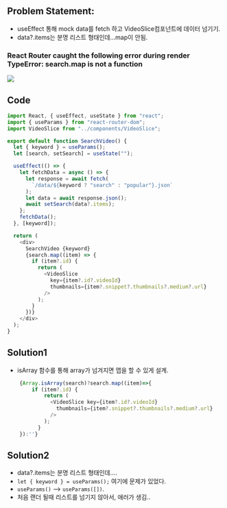## Problem Statement:

- useEffect 통해 mock data를 fetch 하고 VideoSlice컴포넌트에 데이터 넘기기.
- data?.items는 분명 리스트 형태인데...map이 안됨.

### React Router caught the following error during render TypeError: search.map is not a function

<img src = "https://i.ibb.co/dQm9wQV/Screenshot-2023-10-17-at-4-32-54-PM.png">

## Code

```js
import React, { useEffect, useState } from "react";
import { useParams } from "react-router-dom";
import VideoSlice from "../components/VideoSlice";

export default function SearchVideo() {
  let { keyword } = useParams();
  let [search, setSearch] = useState("");

  useEffect(() => {
    let fetchData = async () => {
      let response = await fetch(
        `/data/${keyword ? "search" : "popular"}.json`
      );
      let data = await response.json();
      await setSearch(data?.items);
    };
    fetchData();
  }, [keyword]);

  return (
    <div>
      SearchVideo {keyword}
      {search.map((item) => {
        if (item?.id) {
          return (
            <VideoSlice
              key={item?.id?.videoId}
              thumbnails={item?.snippet?.thumbnails?.medium?.url}
            />
          );
        }
      })}
    </div>
  );
}
```

## Solution1

- isArray 함수를 통해 array가 넘겨지면 맵을 할 수 있게 설계.

```js
    {Array.isArray(search)?search.map((item)=>{
        if (item?.id) {
            return (
              <VideoSlice key={item?.id?.videoId}
                thumbnails={item?.snippet?.thumbnails?.medium?.url}
              />
            );
          }
    }):''}
```

## Solution2
 - data?.items는 분명 리스트 형태인데....
 - `let { keyword } = useParams();` 여기에 문제가 있었다. 
 - `useParams()` --> `useParams([])`.
 - 처음 랜더 될때 리스트를 넘기지 않아서, 애러가 생김..




